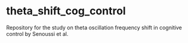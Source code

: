 # theta_shift_cog_control
Repository for the study on theta oscillation frequency shift in cognitive control by Senoussi et al.
